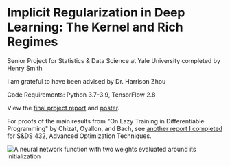 # Implicit Regularization in Deep Learning: The Kernel and Rich Regimes

Senior Project for Statistics &amp; Data Science at Yale University completed by Henry Smith

I am grateful to have been advised by Dr. Harrison Zhou

Code Requirements: Python 3.7-3.9, TensorFlow 2.8

View the [final project report](https://github.com/smithhenryd/NN-Kernel-and-Rich-Regimes/blob/main/Report/S%26DS_492_report_final_Henry_Smith.pdf) and [poster](https://github.com/smithhenryd/NN-Kernel-and-Rich-Regimes/blob/main/Poster/S%26DS_492_poster_final_Henry_Smith.pdf).

For proofs of the main results from "On Lazy Training in Differentiable Programming" by Chizat, Oyallon, and Bach, see [another report I completed](https://github.com/smithhenryd/Lazy-Training/blob/main/S%26DS_432_Final_Report_Henry_Smith.pdf) for S\&DS 432, Advanced Optimization Techniques.

![A neural network function with two weights evaluated around its initialization](https://github.com/smithhenryd/NN-Kernel-and-Rich-Regimes/blob/main/Imgs/Linearized_Model/linearized_model.gif)
